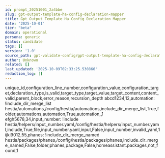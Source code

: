 ```yaml
---
id: prompt_20251001_2a4bbe
slug: gpt-output-template-ha-config-declaration-mapper
title: Gpt Output Template Ha Config Declaration Mapper
date: '2025-10-01'
tier: "beta"
domain: operational
persona: generic
status: candidate
tags: []
version: '1.0'
source_path: gpt-validate-config/gpt-output-template-ha-config-declaration-mapper.csv
author: Unknown
related: []
last_updated: '2025-10-09T02:33:25.530866'
redaction_log: []
---
```


unique_id,configuration_line_number,configuration_value,configuration_target,declaration_type,is_valid,target_type,target_value,target_content,content_valid,parent_block,error_reason,recursion_depth
abcd1234,12,automation: !include_dir_merge_list hestia/automations,/config/hestia/automations,include_dir_merge_list,True,folder,automations,automation,True,automation,,1
efgh5678,34,input_number: !include hestia/helpers/input_number.yaml,/config/hestia/helpers/input_number.yaml,include,True,file,input_number.yaml,input,False,input_number,invalid_yaml,1
ijkl9012,55,phanes: !include_dir_merge_named hestia/packages/phanes,/config/hestia/packages/phanes,include_dir_merge_named,False,folder,phanes,package,False,homeassistant.packages,not_found,1

